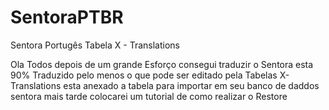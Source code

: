 # SentoraPTBR
Sentora Portugês Tabela X - Translations

Ola Todos depois de um grande Esforço consegui traduzir o Sentora esta 90% Traduzido pelo menos o que pode ser editado pela Tabelas X-Translations esta anexado a tabela para importar em seu banco de daddos sentora mais tarde colocarei um tutorial de como realizar o Restore
